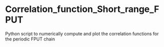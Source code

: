 # Correlation_function_Short_range_FPUT
Python script to numerically compute and plot the correlation functions for the periodic FPUT chain   
